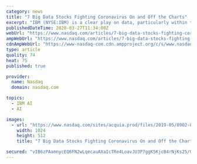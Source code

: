 ```yaml
---
category: news
title: "7 Big Data Stocks Fighting Coronavirus On and Off the Charts"
excerpt: "IBM (NYSE:IBM) is a clear play on data, particularly within the healthcare space. The company is famous for Watson, its Artificial Intelligence technology with a wide range of applications across the medical industry. From detecting cancers to optimizing ..."
publishedDateTime: 2020-03-27T11:34:00Z
webUrl: "https://www.nasdaq.com/articles/7-big-data-stocks-fighting-coronavirus-on-and-off-the-charts-2020-03-27"
ampWebUrl: "https://www.nasdaq.com/articles/7-big-data-stocks-fighting-coronavirus-on-and-off-the-charts-2020-03-27?amp"
cdnAmpWebUrl: "https://www-nasdaq-com.cdn.ampproject.org/c/s/www.nasdaq.com/articles/7-big-data-stocks-fighting-coronavirus-on-and-off-the-charts-2020-03-27?amp"
type: article
quality: 74
heat: 75
published: true

provider:
  name: Nasdaq
  domain: nasdaq.com

topics:
  - IBM AI
  - AI

images:
  - url: "https://www.nasdaq.com/sites/acquia.prod/files/2019-05/0902-Q19%20Total%20Markets%20photos%20and%20gif_CC8.jpg?310746237"
    width: 1024
    height: 512
    title: "7 Big Data Stocks Fighting Coronavirus On and Off the Charts"

secured: "vIB6zPAamnycEQ6FN2wLqecauAXaIcTRe4LoavJU3P7ggK5KjcB4rNjKs25/GZHdNG5S+hSnspb1rmuf6OqbWd35Jp069vuunWsNKyRRmeTyCBx0C3N+ITf/bXQWcihmxSx9wwWOhOcFmp4Xy5rr33HCENvjdX3CzGnqNTrdgb1HYnRZpiAng9pkg+C3iM+LsCKI4RrEEBFe13OiFL9zFj+Q7SnXTGC8LilGh2bs0vEi5YMIpfVoDslL9fKbBwsxKV4CgAgMsQndKOumTyNjcjo9bQ18yxtFa/Rkw7S9gHFdgz+T4mlmqRmjECh6OP1k;aKB5aelgnGnWlaMkWBuCBw=="
---
```


